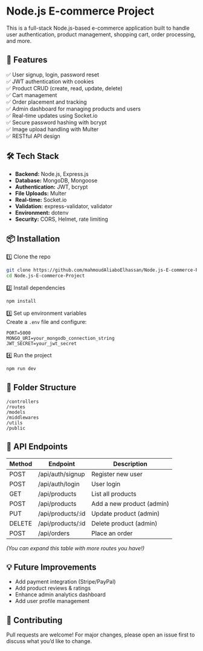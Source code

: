 # Node.js E-commerce Project

This is a full-stack Node.js-based e-commerce application built to handle user authentication, product management, shopping cart, order processing, and more.  

## 🚀 Features

✅ User signup, login, password reset  
✅ JWT authentication with cookies  
✅ Product CRUD (create, read, update, delete)  
✅ Cart management  
✅ Order placement and tracking  
✅ Admin dashboard for managing products and users  
✅ Real-time updates using Socket.io  
✅ Secure password hashing with bcrypt  
✅ Image upload handling with Multer  
✅ RESTful API design  

## 🛠️ Tech Stack

- **Backend:** Node.js, Express.js  
- **Database:** MongoDB, Mongoose  
- **Authentication:** JWT, bcrypt  
- **File Uploads:** Multer  
- **Real-time:** Socket.io  
- **Validation:** express-validator, validator  
- **Environment:** dotenv  
- **Security:** CORS, Helmet, rate limiting  

## 📦 Installation

1️⃣ Clone the repo  
```bash
git clone https://github.com/mahmoudAliaboElhassan/Node.js-E-commerce-Project.git
cd Node.js-E-commerce-Project
```

2️⃣ Install dependencies  
```bash
npm install
```

3️⃣ Set up environment variables  
Create a `.env` file and configure:
```
PORT=5000
MONGO_URI=your_mongodb_connection_string
JWT_SECRET=your_jwt_secret
```

4️⃣ Run the project  
```bash
npm run dev
```

## 📂 Folder Structure

```
/controllers
/routes
/models
/middlewares
/utils
/public
```

## 📄 API Endpoints

| Method | Endpoint          | Description             |
|--------|-------------------|-------------------------|
| POST   | /api/auth/signup  | Register new user       |
| POST   | /api/auth/login   | User login              |
| GET    | /api/products     | List all products       |
| POST   | /api/products     | Add a new product (admin) |
| PUT    | /api/products/:id | Update product (admin)  |
| DELETE | /api/products/:id | Delete product (admin)  |
| POST   | /api/orders       | Place an order          |

_(You can expand this table with more routes you have!)_

## 💡 Future Improvements

- Add payment integration (Stripe/PayPal)  
- Add product reviews & ratings  
- Enhance admin analytics dashboard  
- Add user profile management  

## 🤝 Contributing

Pull requests are welcome! For major changes, please open an issue first to discuss what you’d like to change.
